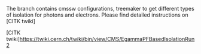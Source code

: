 The branch contains cmssw configurations, treemaker to get different types of isolation for photons and electrons.
Please find detailed instructions on [CITK twiki]

[CITK twiki]https://twiki.cern.ch/twiki/bin/view/CMS/EgammaPFBasedIsolationRun2
